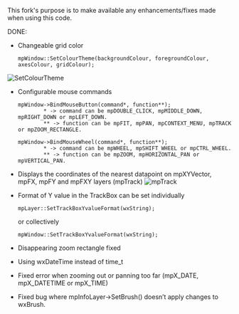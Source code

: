 This fork's purpose is to make available any enhancements/fixes made when using this code.

DONE:
  * Changeable grid color
        	
		mpWindow::SetColourTheme(backgroundColour, foregroundColour, axesColour, gridColour);
		
  ![SetColourTheme](/images/Dark.png)
  
  * Configurable mouse commands
            
	    mpWindow->BindMouseButton(command*, function**);
                * -> command can be mpDOUBLE_CLICK, mpMIDDLE_DOWN, mpRIGHT_DOWN or mpLEFT_DOWN.
                ** -> function can be mpFIT, mpPAN, mpCONTEXT_MENU, mpTRACK or mpZOOM_RECTANGLE.
	        
	    mpWindow->BindMouseWheel(command*, function**);
                * -> command can be mpWHEEL, mpSHIFT_WHEEL or mpCTRL_WHEEL.
                ** -> function can be mpZOOM, mpHORIZONTAL_PAN or mpVERTICAL_PAN.

  * Displays the coordinates of the nearest datapoint on mpXYVector, mpFX, mpFY and mpFXY layers  (mpTrack)
  ![mpTrack](/images/Light.png)
  
  * Format of Y value in the TrackBox can be set individually 
  	
		mpLayer::SetTrackBoxYvalueFormat(wxString);
	
    or collectively 
	
		mpWindow::SetTrackBoxYvalueFormat(wxString);
  
  * Disappearing zoom rectangle fixed
  * Using wxDateTime instead of time_t
  * Fixed error when zooming out or panning too far (mpX_DATE, mpX_DATETIME or mpX_TIME)
  * Fixed bug where mpInfoLayer->SetBrush()  doesn’t apply changes to wxBrush. 
